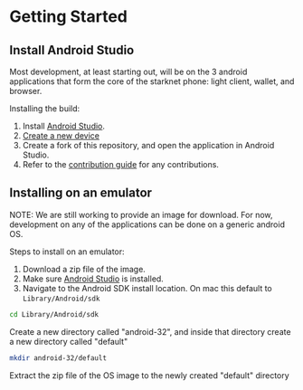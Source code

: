 # Getting Started

## Install Android Studio

Most development, at least starting out, will be on the 3
android applications that form the core of the starknet
phone: light client, wallet, and browser.

Installing the build:

1. Install [Android Studio](https://developer.android.com/studio/install).
1. [Create a new device](https://developer.android.com/studio/run/managing-avds)
1. Create a fork of this repository, and open the application in Android Studio.
1. Refer to the [contribution guide](<>) for any contributions.

## Installing on an emulator

NOTE: We are still working to provide an image for download. For now,
development on any of the applications can be done on a generic android OS.

Steps to install on an emulator:

1. Download a zip file of the image.
1. Make sure [Android Studio](https://developer.android.com/studio/install) is installed.
1. Navigate to the Android SDK install location. On mac this default to `Library/Android/sdk`

```bash
cd Library/Android/sdk
```

Create a new directory called "android-32", and inside that directory create
a new directory called "default"

```bash
mkdir android-32/default
```

Extract the zip file of the OS image to the newly created "default" directory
